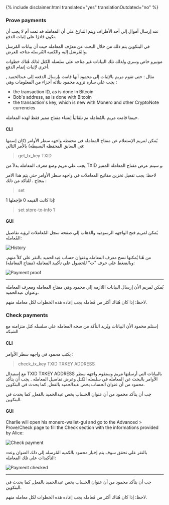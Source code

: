 {% include disclaimer.html translated="yes" translationOutdated="no" %}

### Prove payments

عند إرسال أموال إلى أحد الأطراف ويتم التنازع علي أن المعامله قد تمت أم لا
يجب أن تكون قادرًا على إثبات الدفع.

في البتكوين يتم ذلك من خلال البحث عن معرّف المعامله حيث أن بيانات المُرسل
والمُرسَل إليه والكميه المُرسله متاحه للعرض.

مونيرو خاص وسري ولذلك تلك البيانات غير متاحه علي سلسله الكتل لذلك هُناك
خطوات أخري لإثبات إتمام الدفع.

مثال : حتي تقوم مريم بالإثبات إلي محمود أنها قامت بإرسال الدفعه إلي
عبدالحميد , يجب علي ساره تزويد محمود بثلاثه أجزاء من المعلومات وهي :

- the transaction ID, as is done in Bitcoin
- Bob's address, as is done with Bitcoin
- the transaction's key, which is new with Monero and other CryptoNote
  currencies

حينما قامت مريم بالمُعامله تم تلقائياً إنشاء مفتاح مميز فقط لهذه المعامله.

#### CLI

يُمكن لمريم الإستعلام عن مفتاح المعامله في محفظه واجهه سطر الأوامر (كان
إسمها في السابق المحفظه البسيطه) بالأمر التالي:

> get_tx_key TXID

يجب علي مريم وضع معرف المعامله بدلاً من TXID و سيتم عرض مفتاح المعاملة
المميز.

لاحظ: يجب تفعيل تخزين مفاتيح المعاملات في واجهه سطر الأوامر حتي يتم هذا
الامر بنجاح . للتأكد من ذلك :

> set

إذا كانت القيمه 0 فإجعلها 1:

> set store-tx-info 1

#### GUI

يُمكن لمريم فتح الواجهه الرسوميه والذهاب إلي صفحه سجل المُعاملات لرؤيه
تفاصيل المُعامله:

![History](/img/resources/user-guides/en/prove-payment/history.png)

من هُنا يُمكنها نسخ معرف المعامله وعنوان حساب عبدالحميد بالنقر علي كلاً
منهم. وبالضغط علي حرف "ت" للحصول علي تأكييد المعامله (مفتاح المعامله):

![Payment
proof](/img/resources/user-guides/en/prove-payment/payment-proof.png)


---

يُمكن لمريم الأن إرسال البيانات اللازمه إلي محمود وهي مفتاح المعامله ومعرف
المعامله وعنوان عبدالحميد.

لاحظ: إذا كان هُناك أكثر من مُعامله يجب إعاده هذه الخطوات لكل معامله منهم.

### Check payments

إستلم محمود الأن البيانات ويُريد التأكد من صحه المعامله علي سلسله كتل
متزامنه مع الشبكه

#### CLI

يكتب محمود في واجهه سطر الأوامر :

> check_tx_key TXID TXKEY ADDRESS

مع إستبدال TXID TXKEY ADDRESS بالبيانات التي أرسلتها مريم وستقوم واجهه سطر
الأوامر بالبحث عن المعامله في سلسله الكتل وعرض تفاصيل المعامله . يجب أن
يتأكد محمود من أن عنوان الحساب يخص عبدالحميد بالفعل, كما يحدث في البتكوين.

جب أن يتأكد محمود من أن عنوان الحساب يخص عبدالحميد بالفعل, كما يحدث في
البتكوين.

#### GUI

Charlie will open his monero-wallet-gui and go to the Advanced > Prove/Check page to fill the Check section with the informations provided by Alice:

![Check
payment](/img/resources/user-guides/en/prove-payment/check-payment.png)

بالنقر علي تحقق سوف يتم إخبار محمود بالكميه المُرسله إلي ذلك العنوان وعدد
التأكيدات علي تلك المعامله:

![Payment
checked](/img/resources/user-guides/en/prove-payment/payment-checked.png)


---

جب أن يتأكد محمود من أن عنوان الحساب يخص عبدالحميد بالفعل, كما يحدث في
البتكوين.

لاحظ: إذا كان هُناك أكثر من مُعامله يجب إعاده هذه الخطوات لكل معامله منهم.
